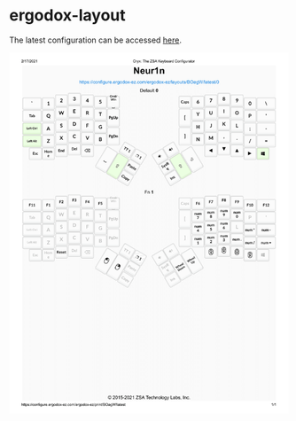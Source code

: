 # ergodox-layout

The latest configuration can be accessed [here](https://configure.ergodox-ez.com/ergodox-ez/layouts/BOagW/latest/0).

![](./screenshot.png)
